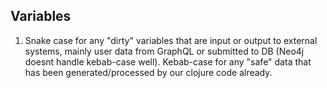 ## Variables
1. Snake case for any "dirty" variables that are input or output to external systems, mainly user data from GraphQL or submitted to DB (Neo4j doesnt handle kebab-case well). Kebab-case for any "safe" data that has been generated/processed by our clojure code already.
